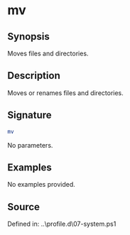# mv

## Synopsis

Moves files and directories.

## Description

Moves or renames files and directories.

## Signature

```powershell
mv
```

No parameters.

## Examples

No examples provided.

## Source

Defined in: ..\profile.d\07-system.ps1
